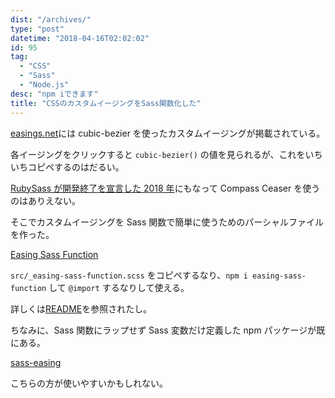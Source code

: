 ```yaml
---
dist: "/archives/"
type: "post"
datetime: "2018-04-16T02:02:02"
id: 95
tag:
  - "CSS"
  - "Sass"
  - "Node.js"
desc: "npm iできます"
title: "CSSのカスタムイージングをSass関数化した"
---
```


[easings.net](easings.net)には cubic-bezier を使ったカスタムイージングが掲載されている。

各イージングをクリックすると `cubic-bezier()` の値を見られるが、これをいちいちコピペするのはだるい。

[RubySass が開発終了を宣言した 2018 年](http://sass.logdown.com/posts/7081811)にもなって Compass Ceaser を使うのはありえない。

そこでカスタムイージングを Sass 関数で簡単に使うためのパーシャルファイルを作った。

[Easing Sass Function](https://github.com/oti/easing-sass-function)

`src/_easing-sass-function.scss` をコピペするなり、`npm i easing-sass-function` して `@import` するなりして使える。

詳しくは[README](https://github.com/oti/easing-sass-function#usage)を参照されたし。

ちなみに、Sass 関数にラップせず Sass 変数だけ定義した npm パッケージが既にある。

[sass-easing](https://www.npmjs.com/package/sass-easing)

こちらの方が使いやすいかもしれない。
